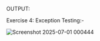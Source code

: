 OUTPUT:

Exercise 4: Exception Testing:-


![Screenshot 2025-07-01 000444](https://github.com/user-attachments/assets/45fa0420-63c1-4fb1-a3eb-7edccaff7c7e)
